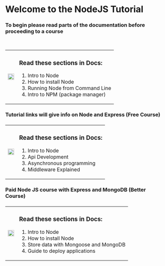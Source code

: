 <h1>Welcome to the NodeJS Tutorial</h1>
<h3>To begin please read parts of the documentation before proceeding to a course</h3>
<br>
<table>
  <td>
    <a href="https://nodejs.dev/learn/introduction-to-nodejs" title="Node Docs"><img src="https://nodejs.dev/static/nodejs-logo-light-mode-e8344f71081da53be8ee1098584a0ab6.svg" width="100%"/></a>
  </td>
  <td>
  <h3>Read these sections in Docs:</h3>
    <ol>
      <li>Intro to Node</li>
      <li>How to install Node</li>
      <li>Running Node from Command Line</li>
      <li>Intro to NPM (package manager)</li>
    </ol>
  </td>
</table>

<h3>Tutorial links will give info on Node and Express (Free Course)<h3>
<table>
  <td>
    <a href="https://click.linksynergy.com/deeplink?id=JVFxdTr9V80&mid=39197&murl=https%3A%2F%2Fwww.udemy.com%2Fnode-js-api-tutorial%2F" title="Node Tutorial"><img src="https://img-c.udemycdn.com/course/480x270/2222850_4f40.jpg" width="100%"/></a>
  </td>
  <td>
  <h3>Read these sections in Docs:</h3>
    <ol>
      <li>Intro to Node</li>
      <li>Api Development</li>
      <li>Asynchronous programming</li>
      <li>Middleware Explained</li>
    </ol>
  </td>
</table>

<h3>Paid Node JS course with Express and MongoDB (Better Course)<h3>
<table>
  <td>
    <a href="https://www.udemy.com/course/the-complete-nodejs-developer-course-2/" title="Node Tutorial"><img src="https://img-c.udemycdn.com/course/480x270/922484_52a1_8.jpg" width="100%"/></a>
  </td>
  <td>
  <h3>Read these sections in Docs:</h3>
    <ol>
      <li>Intro to Node</li>
      <li>How to install Node</li>
      <li>Store data with Mongoose and MongoDB</li>
      <li>Guide to deploy applications</li>
    </ol>
  </td>
</table>